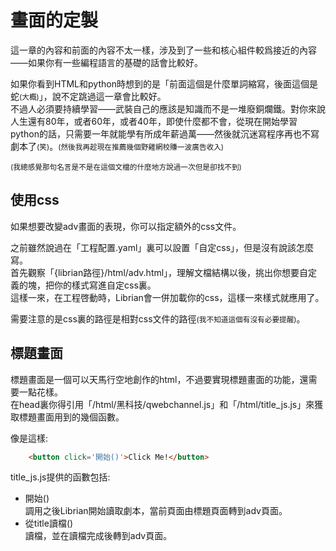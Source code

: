 # 畫面的定製

這一章的內容和前面的內容不太一樣，涉及到了一些和核心組件較爲接近的內容——如果你有一些編程語言的基礎的話會比較好。 

如果你看到HTML和python時想到的是「前面這個是什麼單詞縮寫，後面這個是蛇<small>(大概)</small>」，說不定跳過這一章會比較好。   
不過人必須要持續學習——武裝自己的應該是知識而不是一堆廢銅爛鐵。對你來說人生還有80年，或者60年，或者40年，即使什麼都不會，從現在開始學習python的話，只需要一年就能學有所成年薪過萬——然後就沉迷寫程序再也不寫劇本了<small>(笑)</small>。<small>(然後我再趁現在推薦幾個野雞網校賺一波廣告收入)</small>

<small>(我總感覺那句名言是不是在這個文檔的什麼地方說過一次但是卻找不到)</small>

## 使用css

如果想要改變adv畫面的表現，你可以指定額外的css文件。

之前雖然說過在「工程配置.yaml」裏可以設置「自定css」，但是沒有說該怎麼寫。   
首先觀察「{librian路徑}/html/adv.html」，理解文檔結構以後，挑出你想要自定義的塊，把你的樣式寫進自定css裏。   
這樣一來，在工程啓動時，Librian會一併加載你的css，這樣一來樣式就應用了。   

需要注意的是css裏的路徑是相對css文件的路徑<small>(我不知道這個有沒有必要提醒)</small>。


## 標題畫面

標題畫面是一個可以天馬行空地創作的html，不過要實現標題畫面的功能，還需要一點花樣。    
在head裏你得引用「/html/黑科技/qwebchannel.js」和「/html/title_js.js」來獲取標題畫面用到的幾個函數。   

像是這樣:
```html
    <button click='開始()'>Click Me!</button>
```
title_js.js提供的函數包括: 
    
+ 開始()    
  調用之後Librian開始讀取劇本，當前頁面由標題頁面轉到adv頁面。
+ 從title讀檔()    
  讀檔，並在讀檔完成後轉到adv頁面。
